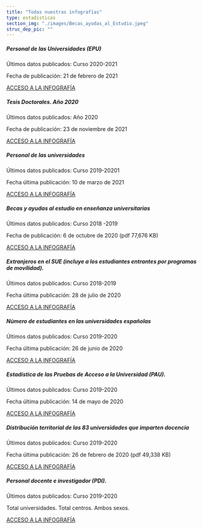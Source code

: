 ```yaml
---
title: "Todas nuestras infografías"
type: estadisticas
section_img: "./images/Becas_ayudas_al_Estudio.jpeg"
struc_dep_pic: ""
---
```

<div class="mb-120 cards_infografia">
<div class="row mb-60">
                    <div class="col-lg-4 info_prev_card">
					<div class="card">
                            <div class="card-body">
                                <div class="cukarda_red"></div>
                                <h5 class="card-title">Personal de las Universidades (EPU)</h5>
                                <div class="content">
                                    <div class="text">
                                        <p class="text">Últimos datos publicados: Curso 2020-2021</p>
                                        <p class="text">Fecha de publicación: 21 de febrero de 2021</p>
                                    </div>                                
                                </div>
                                <div class="col-12 box_buttons">
                                    <a href="https://public.tableau.com/views/EPU20/Infografia?%3AshowVizHome=no&%3Aembed=true#2" target="_blank" class="btn btn_outline_blue">
                                        ACCESO A LA INFOGRAFÍA 
                                        <i class="icon far fa-images"></i>
                                        <i class="hover_icon far fa-images"></i>
                                    </a>
                                </div>
                            </div>
                        </div>
                    </div>
                    <div class="col-lg-8 card_img card_img_ip">
						<div class="card_content_img">
							<div class="img img-fluid" style="background: url('{{<siteurl>}}/images/estadisticas/Infografianuestrasinfografias.png');"></div>
						</div>
                    </div>
                </div>
				<div class="row">
                    <div class="col-lg-5 info_prev_card"> <!-- la primera carta -->
                        <div class="card">
                            <div class="card-body">
                                <h5 class="card-title">Tesis Doctorales. Año 2020</h5>
                                <div class="content">
                                    <div class="text">
                                        <p class="text">Últimos datos publicados: Año 2020</p>
                                        <p class="text">Fecha de publicación: 23 de noviembre de 2021</p>
                                    </div>                                
                                </div>
                                <div class="col-12 box_buttons">
                                    <a href="https://public.tableau.com/views/EstadsticadeTesisDoctorales_VF/InfografiaETD?%3AshowVizHome=no&%3Aembed=true#3" class="btn btn_outline_blue" target="_blank">
                                        ACCESO A LA INFOGRAFÍA 
                                        <i class="icon far fa-images"></i>
                                        <i class="hover_icon far fa-images"></i>
                                    </a>
                                </div>
                            </div>
                        </div>
                    </div> <!-- el final de la primera carta -->
                    <div class="col-lg-5 info_prev_card"> <!-- la segunda carta -->
                        <div class="card">
                            <div class="card-body">
                                <h5 class="card-title">Personal de las universidades</h5>
                                <div class="content">
                                    <div class="text">
                                        <p class="text">Últimos datos publicados: Curso 2019-20201</p>
                                        <p class="text">Fecha última publicación: 10 de marzo de 2021</p>
                                    </div>                                
                                </div>
                                <div class="col-12 box_buttons">
                                    <a href="https://public.tableau.com/views/EstadsticadeTesisDoctorales_VF/InfografiaETD?%3AshowVizHome=no&%3Aembed=true#3" target="_blank" class="btn btn_outline_blue">
                                        ACCESO A LA INFOGRAFÍA 
                                        <i class="icon far fa-images"></i>
                                        <i class="hover_icon far fa-images"></i>
                                    </a>
                                </div>
                            </div>
                        </div>
                    </div> <!-- el final de la segunda carta -->
                    <div class="col-lg-5 info_prev_card"> <!-- la tercera carta  -->
                        <div class="card">
                            <div class="card-body">
                                <h5 class="card-title">Becas y ayudas al estudio en enseñanza universitarias</h5>
                                <div class="content">
                                    <div>
                                        <p class="text">Últimos datos publicados: Curso 2018 -2019</p>
                                        <p class="text">Fecha de publicación: 6 de octubre de 2020
										(pdf 77,676 KB)</p>
                                    </div>                                
                                </div>
                                <div class="col-12 box_buttons">
                                    <a href="{{<siteurl>}}/documentos/PDF/estadisticas/Infografia_becas.pdf" class="btn btn_outline_blue" target="_blank">
                                        ACCESO A LA INFOGRAFÍA 
                                        <i class="icon far fa-images"></i>
                                        <i class="hover_icon far fa-images"></i>
                                    </a>
                                </div>
                            </div>
                        </div>
                    </div>
                    <div class="col-lg-5 info_prev_card"> <!-- la cuarta carta  -->
                        <div class="card">
                            <div class="card-body">
                                <h5 class="card-title">Extranjeros en el SUE (incluye a los estudiantes entrantes por programas de movilidad).</h5>
                                <div class="content">
                                    <div>
                                        <p class="text">Últimos datos publicados: Curso 2018-2019 </p>
                                        <p class="text">Fecha última publicación: 28 de julio de 2020</p>
                                    </div>                                
                                </div>
                                <div class="col-12 box_buttons">
                                    <a href="https://public.tableau.com/views/Extranjeros_EI19/Infografia?%3AshowVizHome=no&%3Aembed=true#6" target="_blank" class="btn btn_outline_blue">
                                        ACCESO A LA INFOGRAFÍA 
                                        <i class="icon far fa-images"></i>
                                        <i class="hover_icon far fa-images"></i>
                                    </a>
                                </div>
                            </div>
                        </div>
                    </div>
                    <div class="col-lg-5 info_prev_card"> <!-- la quinta carta  -->
                        <div class="card">
                            <div class="card-body">
                                <h5 class="card-title">Número de estudiantes en las universidades españolas</h5>
                                <div class="content">
                                    <div>
                                        <p class="text">Últimos datos publicados: Curso 2019-2020</p>
                                        <p class="text">Fecha última publicación: 26 de junio de 2020</p>
                                    </div>                                
                                </div>
                                <div class="col-12 box_buttons">
                                    <a href="https://public.tableau.com/views/Academica20_EEU/InfografiaEEU?%3AshowVizHome=no&%3Aembed=true#7" target="_blank" class="btn btn_outline_blue">
                                        ACCESO A LA INFOGRAFÍA 
                                        <i class="icon far fa-images"></i>
                                        <i class="hover_icon far fa-images"></i>
                                    </a>
                                </div>
                            </div>
                        </div>
                    </div>
                    <div class="col-lg-5 info_prev_card"> <!-- la sexta carta -->
                        <div class="card">
                            <div class="card-body">
                                <h5 class="card-title">Estadística de las Pruebas de Acceso a la Universidad (PAU).</h5>
                                <div class="content">
                                    <div>
                                        <p class="text">Últimos datos publicados: Curso 2019-2020 </p>
                                        <p class="text">Fecha última publicación: 14 de mayo de 2020</p>
                                    </div>                                
                                </div>
                                <div class="col-12 box_buttons">
                                    <a href="https://public.tableau.com/views/EBAU_20/Dashboard1?%3AshowVizHome=no&%3Aembed=true#1" target="_blank" class="btn btn_outline_blue">
                                        ACCESO A LA INFOGRAFÍA 
                                        <i class="icon far fa-images"></i>
                                        <i class="hover_icon far fa-images"></i>
                                    </a>
                                </div>
                            </div>
                        </div>
                    </div>
					<div class="col-lg-5 info_prev_card"> <!-- la septima carta -->
                        <div class="card">
                            <div class="card-body">
                                <h5 class="card-title">Distribución territorial de las 83 universidades que imparten docencia</h5>
                                <div class="content">
                                    <div>
                                        <p class="text">Últimos datos publicados: Curso 2019-2020 </p>
                                        <p class="text">Fecha última publicación: 26 de febrero de 2020
										(pdf 49,338 KB)
										</p>
                                    </div>                                
                                </div>
                                <div class="col-12 box_buttons">
                                    <a href="{{<siteurl>}}/documentos/PDF/estadisticas/Mapa_UNIVERSIDADES2_2019.pdf" target="_blank" class="btn btn_outline_blue">
                                        ACCESO A LA INFOGRAFÍA 
                                        <i class="icon far fa-images"></i>
                                        <i class="hover_icon far fa-images"></i>
                                    </a>
                                </div>
                            </div>
                        </div>
                    </div>
					<div class="col-lg-5 info_prev_card"> <!-- la octava carta -->
                        <div class="card">
                            <div class="card-body">
                                <h5 class="card-title">Personal docente e investigador (PDI).</h5>
                                <div class="content">
                                    <div>
                                        <p class="text">Últimos datos publicados: Curso 2019-2020 </p>
                                        <p class="text">Total universidades. Total centros. Ambos sexos.
										</p>
                                    </div>                                 
                                </div>
                                <div class="col-12 box_buttons">
                                    <a href="https://public.tableau.com/views/EPU_19/Infografia?%3AshowVizHome=no&%3Aembed=true#2" target="_blank" class="btn btn_outline_blue">
                                        ACCESO A LA INFOGRAFÍA
                                        <i class="icon far fa-images"></i>
                                        <i class="hover_icon far fa-images"></i>
                                    </a>
                                </div>
                            </div>
                        </div>
                    </div>
                </div>
	 </div>